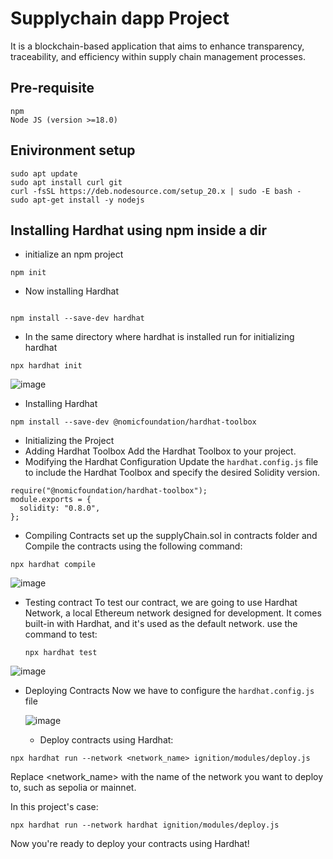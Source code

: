 
# Supplychain dapp Project

It is a blockchain-based application that aims to enhance transparency, traceability, and efficiency within supply chain management processes.

## Pre-requisite
```
npm
Node JS (version >=18.0)
```
## Enivironment setup
```
sudo apt update
sudo apt install curl git
curl -fsSL https://deb.nodesource.com/setup_20.x | sudo -E bash -
sudo apt-get install -y nodejs
```
## Installing Hardhat using npm inside a dir
- initialize an npm project
```
npm init
```
- Now installing Hardhat
```

npm install --save-dev hardhat
```
- In the same directory where hardhat is installed run for initializing hardhat
```
npx hardhat init
```

  ![image](https://github.com/Mragankk/supply-chain_dapp/assets/145200189/32884b60-3f36-42d8-9010-3fa3c901f4c5)

- Installing Hardhat
```
npm install --save-dev @nomicfoundation/hardhat-toolbox
```
- Initializing the Project
- Adding Hardhat Toolbox
Add the Hardhat Toolbox to your project.
- Modifying the Hardhat Configuration
Update the `hardhat.config.js` file to include the Hardhat Toolbox and specify the desired Solidity version.

```
require("@nomicfoundation/hardhat-toolbox");
module.exports = {
  solidity: "0.8.0",
};
```
- Compiling Contracts
set up the supplyChain.sol in contracts folder and 
Compile the contracts using the following command:
```
npx hardhat compile
```
  ![image](https://github.com/Mragankk/supply-chain_dapp/assets/145200189/509c1a45-f1ca-4ccb-afc3-9996a159c650)

- Testing contract
  To test our contract, we are going to use Hardhat Network, a local Ethereum network designed for development. It comes built-in with Hardhat, and it's used as the default network. use the command to test:
  ```
  npx hardhat test
  ```
![image](https://github.com/Mragankk/supply-chain_dapp/assets/145200189/5a29103c-3af7-4643-8cb5-77de90195171)

- Deploying Contracts
Now we have to configure the `hardhat.config.js` file

  ![image](https://github.com/Mragankk/supply-chain_dapp/assets/145200189/692d29c9-209e-4df1-b93e-9ab8e1337425)


  - Deploy contracts using Hardhat:
```
npx hardhat run --network <network_name> ignition/modules/deploy.js
```
Replace <network_name> with the name of the network you want to deploy to, such as sepolia or mainnet.

In this project's case:
```
npx hardhat run --network hardhat ignition/modules/deploy.js
```
Now you're ready to deploy your contracts using Hardhat!

